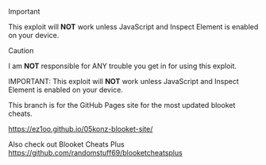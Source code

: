 > [!IMPORTANT]
> This exploit will **NOT** work unless JavaScript and Inspect Element is enabled on your device.

> [!CAUTION]
> I am **NOT** responsible for ANY trouble you get in for using this exploit.



IMPORTANT: This exploit will **NOT** work unless JavaScript and Inspect Element is enabled on your device.

This branch is for the GitHub Pages site for the most updated blooket cheats.

https://ez1oo.github.io/05konz-blooket-site/

Also check out Blooket Cheats Plus
https://github.com/randomstuff69/blooketcheatsplus
